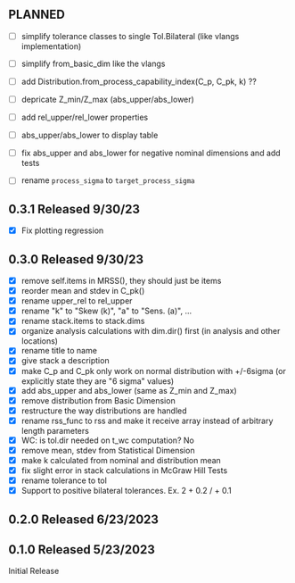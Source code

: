 ## PLANNED

- [ ] simplify tolerance classes to single Tol.Bilateral (like vlangs implementation)
- [ ] simplify from_basic_dim like the vlangs
- [ ] add Distribution.from_process_capability_index(C_p, C_pk, k) ??
- [ ] depricate Z_min/Z_max (abs_upper/abs_lower)
- [ ] add rel_upper/rel_lower properties
- [ ] abs_upper/abs_lower to display table
- [ ] fix abs_upper and abs_lower for negative nominal dimensions and add tests
- [ ] rename `process_sigma` to `target_process_sigma`


## 0.3.1 Released 9/30/23

- [x] Fix plotting regression

## 0.3.0 Released 9/30/23

- [x] remove self.items in MRSS(), they should just be items
- [x] reorder mean and stdev in C_pk()
- [x] rename upper_rel to rel_upper
- [x] rename "k" to "Skew (k)", "a" to "Sens. (a)", ...
- [x] rename stack.items to stack.dims
- [x] organize analysis calculations with dim.dir() first (in analysis and other locations)
- [x] rename title to name
- [x] give stack a description
- [x] make C_p and C_pk only work on normal distribution with +/-6sigma (or explicitly state they are "6 sigma" values)
- [x] add abs_upper and abs_lower (same as Z_min and Z_max)
- [x] remove distribution from Basic Dimension
- [x] restructure the way distributions are handled
- [x] rename rss_func to rss and make it receive array instead of arbitrary length parameters
- [x] WC: is tol.dir needed on t_wc computation? No
- [x] remove mean, stdev from Statistical Dimension
- [x] make k calculated from nominal and distribution mean
- [x] fix slight error in stack calculations in McGraw Hill Tests
- [x] rename tolerance to tol
- [x] Support to positive bilateral tolerances. Ex. 2 + 0.2 / + 0.1

## 0.2.0 Released 6/23/2023

## 0.1.0 Released 5/23/2023

Initial Release

